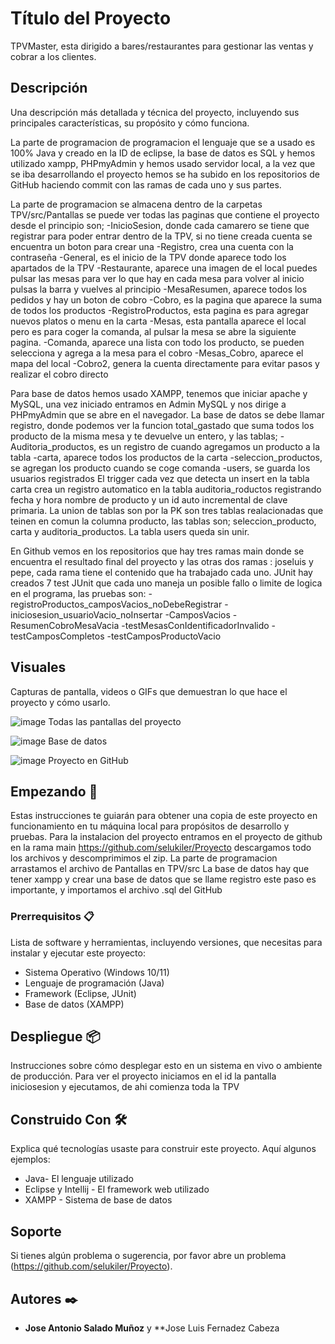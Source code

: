# Título del Proyecto

TPVMaster, esta dirigido a bares/restaurantes para gestionar las ventas y cobrar a los clientes.

## Descripción

Una descripción más detallada y técnica del proyecto, incluyendo sus principales características, su propósito y cómo funciona.

La parte de programacion de programacion el lenguaje que se a usado es 100% Java y creado en la ID de eclipse, la base de datos es SQL y hemos utilizado xampp, PHPmyAdmin y hemos usado servidor local, a la vez que se iba desarrollando el proyecto hemos se ha subido en los repositorios de GitHub haciendo commit con las ramas de cada uno y sus partes.

La parte de programacion se almacena dentro de la carpetas TPV/src/Pantallas se puede ver todas las paginas que contiene el proyecto desde el principio son;
-InicioSesion, donde cada camarero se tiene que registrar para poder entrar dentro de la TPV, si no tiene creada cuenta se encuentra un boton para crear una
-Registro, crea una cuenta con la contraseña
-General, es el inicio de la TPV donde aparece todo los apartados de la TPV
-Restaurante, aparece una imagen de el local puedes pulsar las mesas para ver lo que hay en cada mesa para volver al inicio pulsas la barra y vuelves al principio
-MesaResumen, aparece todos los pedidos y hay un boton de cobro
-Cobro, es la pagina que aparece la suma de todos los productos
-RegistroProductos, esta pagina es para agregar nuevos platos o menu en la carta
-Mesas, esta pantalla aparece el local pero es para coger la comanda, al pulsar la mesa se abre la siguiente pagina.
-Comanda, aparece una lista con todo los producto, se pueden selecciona y agrega a la mesa para el cobro
-Mesas_Cobro, aparece el mapa del local
-Cobro2, genera la cuenta directamente para evitar pasos y realizar el cobro directo

Para base de datos hemos usado XAMPP, tenemos que iniciar apache y MySQL, una vez iniciado entramos en Admin MySQL y nos dirige a PHPmyAdmin que se abre en el navegador. La base de datos se debe llamar registro, donde podemos ver la funcion total_gastado que suma todos los producto de la misma mesa y te devuelve un entero, y las tablas;
-Auditoria_productos, es un registro de cuando agregamos un producto a la tabla
-carta, aparece todos los productos de la carta
-seleccion_productos, se agregan los producto cuando se coge comanda
-users, se guarda los usuarios registrados
El trigger cada vez que detecta un insert en la tabla carta crea un registro automatico en la tabla auditoria_roductos registrando fecha y hora nombre de producto y un id auto incremental de clave primaria.
La union de tablas son por la PK son tres tablas realacionadas que teinen en comun la columna producto, las tablas son;
seleccion_producto, carta y auditoria_productos.
La tabla users queda sin unir.

En Github vemos en los repositorios que hay tres ramas main donde se encuentra el resultado final del proyecto y las otras dos ramas : joseluis y pepe, cada rama tiene el contenido que ha trabajado cada uno.
JUnit hay creados 7 test JUnit que cada uno maneja un posible fallo o limite de logica en el programa, las pruebas son:
-registroProductos_camposVacios_noDebeRegistrar
-iniciosesion_usuarioVacio_noInsertar
-CamposVacios
-ResumenCobroMesaVacia
-testMesasConIdentificadorInvalido
-testCamposCompletos
-testCamposProductoVacio

## Visuales

Capturas de pantalla, videos o GIFs que demuestran lo que hace el proyecto y cómo usarlo.

![image](https://github.com/user-attachments/assets/02d3b33c-4123-4c1e-a5d7-16c4571db0ae)
Todas las pantallas del proyecto

![image](https://github.com/user-attachments/assets/2129deda-ac15-4a6a-b565-b9070cb60a2a)
Base de datos

![image](https://github.com/user-attachments/assets/c9a1fd0e-03cf-4e70-a55a-5b6ff67c9f21)
Proyecto en GitHub

## Empezando 🚀

Estas instrucciones te guiarán para obtener una copia de este proyecto en funcionamiento en tu máquina local para propósitos de desarrollo y pruebas.
Para la instalacion del proyecto entramos en el proyecto de github en la rama main https://github.com/selukiler/Proyecto descargamos todo los archivos y descomprimimos el zip. La parte de programacion arrastamos el archivo de Pantallas en TPV/src
La base de datos hay que tener xampp y crear una base de datos que se llame registro este paso es importante, y importamos el archivo .sql del GitHub

### Prerrequisitos 📋

Lista de software y herramientas, incluyendo versiones, que necesitas para instalar y ejecutar este proyecto:

- Sistema Operativo (Windows 10/11)
- Lenguaje de programación (Java)
- Framework (Eclipse, JUnit)
- Base de datos (XAMPP)

## Despliegue 📦

Instrucciones sobre cómo desplegar esto en un sistema en vivo o ambiente de producción.
Para ver el proyecto iniciamos en el id la pantalla iniciosesion y ejecutamos, de ahi comienza toda la TPV

## Construido Con 🛠️

Explica qué tecnologías usaste para construir este proyecto. Aquí algunos ejemplos:

- Java- El lenguaje utilizado
- Eclipse y Intellij - El framework web utilizado
- XAMPP - Sistema de base de datos

## Soporte

Si tienes algún problema o sugerencia, por favor abre un problema (https://github.com/selukiler/Proyecto).

## Autores ✒️

- **Jose Antonio Salado Muñoz** y **Jose Luis Fernadez Cabeza
